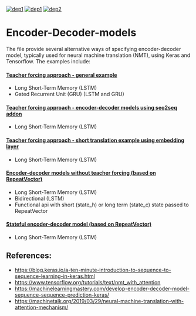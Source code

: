 [![dep1](https://img.shields.io/badge/Python-3.7.3-brightgreen.svg)](https://www.python.org/)
[![dep1](https://img.shields.io/badge/Tensorflow-2.1-brightgreen.svg)](https://www.tensorflow.org/)
[![dep2](https://img.shields.io/badge/Keras-2.2.4-brightgreen.svg)](https://keras.io/)


# Encoder-Decoder-models

The file provide several alternative ways of specifying encoder-decoder model, typically used for neural machine translation (NMT), using Keras and Tensorflow. 
The examples include:  

#### [Teacher forcing approach - general example](https://github.com/davidpupovac/Encoder-Decoder-Models/blob/master/encoder-decoder_1.py)
- Long Short-Term Memory (LSTM) 
- Gated Recurrent Unit (GRU) (LSTM and GRU)
#### [Teacher forcing approach - encoder-decoder models using seq2seq addon](https://github.com/davidpupovac/Encoder-Decoder-Models/blob/master/encoder-decoder_2.py)
- Long Short-Term Memory (LSTM) 
#### [Teacher forcing approach - short translation example using embedding layer](https://github.com/davidpupovac/Encoder-Decoder-Models/blob/master/encoder-decoder_3.py)
- Long Short-Term Memory (LSTM) 
#### [Encoder-decoder models without teacher forcing (based on RepeatVector)](https://github.com/davidpupovac/Encoder-Decoder-Models/blob/master/encoder-decoder_4.py)
- Long Short-Term Memory (LSTM)
- Bidirectional (LSTM)
- Functional api with short (state_h) or long term (state_c) state passed to RepeatVector
#### [Stateful encoder-decoder model (based on RepeatVector)](https://github.com/davidpupovac/Encoder-Decoder-Models/blob/master/encoder-decoder_5.py)
- Long Short-Term Memory (LSTM)

## References:

- https://blog.keras.io/a-ten-minute-introduction-to-sequence-to-sequence-learning-in-keras.html
- https://www.tensorflow.org/tutorials/text/nmt_with_attention
- https://machinelearningmastery.com/develop-encoder-decoder-model-sequence-sequence-prediction-keras/
- https://machinetalk.org/2019/03/29/neural-machine-translation-with-attention-mechanism/

